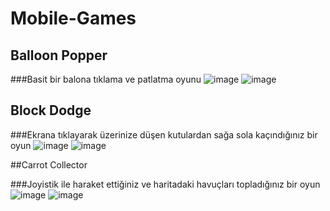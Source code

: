 # Mobile-Games

## Balloon Popper 

###Basit bir balona tıklama ve patlatma oyunu 
![image](https://github.com/user-attachments/assets/ddfc3f15-7db4-4247-bbbf-8e165d8b00ef)
![image](https://github.com/user-attachments/assets/794cf514-7629-4b16-8010-8fae9f3d2fde)

## Block Dodge

###Ekrana tıklayarak üzerinize düşen kutulardan sağa sola  kaçındığınız bir oyun
![image](https://github.com/user-attachments/assets/750b126e-dcdd-44bc-91b7-032e06b716b1)
![image](https://github.com/user-attachments/assets/b0a1aef0-02e3-4d5f-a920-d1a2200c08f6)


##Carrot Collector

###Joyistik ile haraket ettiğiniz ve haritadaki havuçları topladığınız bir oyun
![image](https://github.com/user-attachments/assets/28231e73-d592-4832-be25-aa62f48ad3a1)
![image](https://github.com/user-attachments/assets/ad0a2cea-5f7b-44a8-bc99-82ba87727d30)

